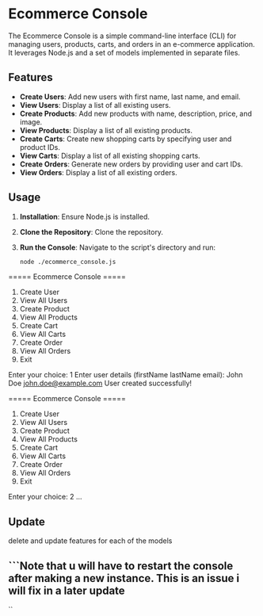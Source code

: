 # Ecommerce Console

The Ecommerce Console is a simple command-line interface (CLI) for managing users, products, carts, and orders in an e-commerce application. It leverages Node.js and a set of models implemented in separate files.

## Features

- **Create Users**: Add new users with first name, last name, and email.
- **View Users**: Display a list of all existing users.
- **Create Products**: Add new products with name, description, price, and image.
- **View Products**: Display a list of all existing products.
- **Create Carts**: Create new shopping carts by specifying user and product IDs.
- **View Carts**: Display a list of all existing shopping carts.
- **Create Orders**: Generate new orders by providing user and cart IDs.
- **View Orders**: Display a list of all existing orders.

## Usage

1. **Installation**: Ensure Node.js is installed.

2. **Clone the Repository**: Clone the repository.

3. **Run the Console**: Navigate to the script's directory and run:

   ```bash
   node ./ecommerce_console.js
   ```

===== Ecommerce Console =====

1. Create User
2. View All Users
3. Create Product
4. View All Products
5. Create Cart
6. View All Carts
7. Create Order
8. View All Orders
9. Exit

Enter your choice: 1
Enter user details (firstName lastName email): John Doe john.doe@example.com
User created successfully!

===== Ecommerce Console =====

1. Create User
2. View All Users
3. Create Product
4. View All Products
5. Create Cart
6. View All Carts
7. Create Order
8. View All Orders
9. Exit

Enter your choice: 2
...

## Update

delete and update features for each of the models

## ```Note that u will have to restart the console after making a new instance. This is an issue i will fix in a later update

``
